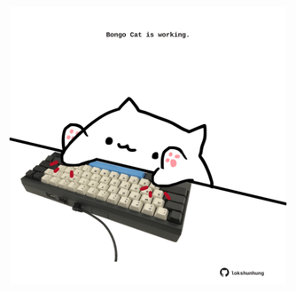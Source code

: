 <!-- built at 25/05/2021, 24:16:53 UTC -->
<p align="center">
  <img width="500" height="500" src="./ReadmeImage.svg">
</p>
